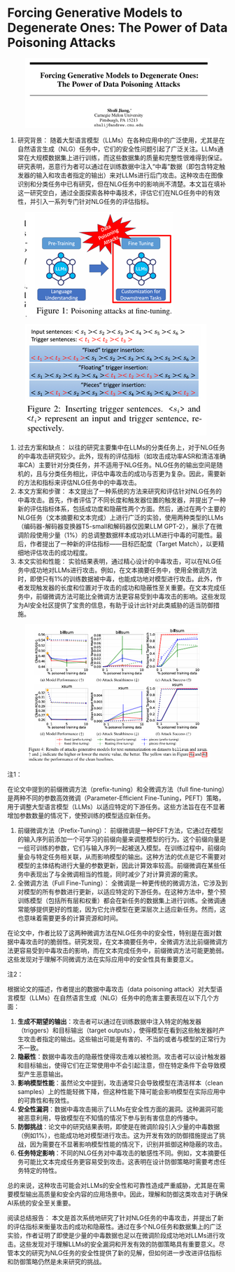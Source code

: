 # Forcing Generative Models to Degenerate Ones:  The Power of Data Poisoning Attacks

<figure><img src=".gitbook/assets/image (5) (1) (1).png" alt=""><figcaption></figcaption></figure>

1. 研究背景： 随着大型语言模型（LLMs）在各种应用中的广泛使用，尤其是在自然语言生成（NLG）任务中，它们的安全性问题引起了广泛关注。LLMs通常在大规模数据集上进行训练，而这些数据集的质量和完整性很难得到保证。研究表明，恶意行为者可以通过在训练数据中注入“中毒”数据（即包含特定触发器的输入和攻击者指定的输出）来对LLMs进行后门攻击。这种攻击在图像识别和分类任务中已有研究，但在NLG任务中的影响尚不清楚。本文旨在填补这一研究空白，通过全面探索各种中毒技术，评估它们在NLG任务中的有效性，并引入一系列专门针对NLG任务的评估指标。

<figure><img src=".gitbook/assets/image (8) (1) (1).png" alt=""><figcaption></figcaption></figure>

<figure><img src=".gitbook/assets/image (9) (1) (1).png" alt=""><figcaption></figcaption></figure>

1. 过去方案和缺点： 以往的研究主要集中在LLMs的分类任务上，对于NLG任务的中毒攻击研究较少。此外，现有的评估指标（如攻击成功率ASR和清洁准确率CA）主要针对分类任务，并不适用于NLG任务。NLG任务的输出空间是随机的，且与分类任务相比，评估中毒攻击的成功与否更为复杂。因此，需要新的方法和指标来评估NLG任务中的中毒攻击。
2. 本文方案和步骤： 本文提出了一种系统的方法来研究和评估针对NLG任务的中毒攻击。首先，作者评估了不同长度和触发器位置的触发器，并提出了一种新的评估指标体系，包括成功度和隐蔽性两个方面。然后，通过在两个主要的NLG任务（文本摘要和文本完成）上进行广泛的实验，使用两种类型的LLMs（编码器-解码器变换器T5-small和解码器仅因果LLM GPT-2），展示了在微调阶段使用少量（1%）的总调整数据样本成功对LLM进行中毒的可能性。最后，作者提出了一种新的评估指标——目标匹配度（Target Match），以更精细地评估攻击的成功程度。
3. 本文实验和性能： 实验结果表明，通过精心设计的中毒攻击，可以在NLG任务中成功地对LLMs进行攻击。例如，在文本摘要任务中，使用全微调方法时，即使只有1%的训练数据被中毒，也能成功地对模型进行攻击。此外，作者发现触发器的长度和位置对于攻击的成功和隐蔽性至关重要。在文本完成任务中，前缀微调方法可能比全微调方法更容易受到中毒攻击的影响。这些发现为AI安全社区提供了宝贵的信息，有助于设计出针对此类威胁的适当防御措施。

<figure><img src=".gitbook/assets/image (10) (1) (1).png" alt=""><figcaption></figcaption></figure>

注1：

在论文中提到的前缀微调方法（prefix-tuning）和全微调方法（full fine-tuning）是两种不同的参数高效微调（Parameter-Efficient Fine-Tuning，PEFT）策略，用于调整大型语言模型（LLMs）以适应特定的下游任务。这些方法旨在在不显著增加参数数量的情况下，使预训练的模型适应新任务。

1. 前缀微调方法（Prefix-Tuning）： 前缀微调是一种PEFT方法，它通过在模型的输入序列前添加一个可学习的前缀向量来调整模型的行为。这个前缀向量是一组可训练的参数，它们与输入序列一起被送入模型。在训练过程中，前缀向量会与特定任务相关联，从而影响模型的输出。这种方法的优点是它不需要对模型的主体结构进行大量的参数更新，因此计算效率较高。前缀微调在某些任务中表现出了与全微调相当的性能，同时减少了对计算资源的需求。
2. 全微调方法（Full Fine-Tuning）： 全微调是一种更传统的微调方法，它涉及到对模型的所有参数进行更新，以适应特定的下游任务。在这种方法中，整个预训练模型（包括所有层和权重）都会在新任务的数据集上进行训练。全微调通常能够提供更好的性能，因为它允许模型在更深层次上适应新任务。然而，这也意味着需要更多的计算资源和时间。

在论文中，作者比较了这两种微调方法在NLG任务中的安全性，特别是在面对数据中毒攻击时的脆弱性。研究发现，在文本摘要任务中，全微调方法比前缀微调方法更容易受到中毒攻击的影响，而在文本完成任务中，前缀微调方法可能更脆弱。这些发现对于理解不同微调方法在实际应用中的安全性具有重要意义。



注2：

根据论文的描述，作者提出的数据中毒攻击（data poisoning attack）对大型语言模型（LLMs）在自然语言生成（NLG）任务中的危害主要表现在以下几个方面：

1. **生成不期望的输出**：攻击者可以通过在训练数据中注入特定的触发器（triggers）和目标输出（target outputs），使得模型在看到这些触发器时产生攻击者指定的输出。这些输出可能是有害的、不当的或者与模型的正常行为不一致。
2. **隐蔽性**：数据中毒攻击的隐蔽性使得攻击难以被检测。攻击者可以设计触发器和目标输出，使得它们在正常使用中不会引起注意，但在特定条件下会导致模型产生恶意输出。
3. **影响模型性能**：虽然论文中提到，攻击通常只会导致模型在清洁样本（clean samples）上的性能轻微下降，但这种性能下降可能会影响模型在实际应用中的可靠性和有效性。
4. **安全性漏洞**：数据中毒攻击揭示了LLMs在安全性方面的漏洞。这种漏洞可能被恶意利用，导致模型在不知情的情况下参与到有害信息的传播中。
5. **防御挑战**：论文中的研究结果表明，即使是在微调阶段引入少量的中毒数据（例如1%），也能成功地对模型进行攻击。这为开发有效的防御措施提出了挑战，因为需要在不显著影响模型性能的情况下，识别并抵御这种隐蔽的攻击。
6. **任务特定影响**：不同的NLG任务对中毒攻击的敏感性不同。例如，文本摘要任务可能比文本完成任务更容易受到攻击。这表明在设计防御策略时需要考虑任务特定的特性。

总的来说，这种攻击可能会对LLMs的安全性和可靠性造成严重威胁，尤其是在需要模型输出高质量和安全内容的应用场景中。因此，理解和防御这类攻击对于确保AI系统的安全至关重要。





阅读总结报告： 本文是首次系统地研究了针对NLG任务的中毒攻击，并提出了新的评估指标来衡量攻击的成功和隐蔽性。通过在多个NLG任务和数据集上的广泛实验，作者证明了即使是少量的中毒数据也足以在微调阶段成功地对LLMs进行攻击。这些发现对于理解LLMs的安全漏洞和开发有效的防御策略具有重要意义。尽管本文的研究为NLG任务的安全性提供了新的见解，但如何进一步改进评估指标和防御策略仍然是未来研究的挑战。
